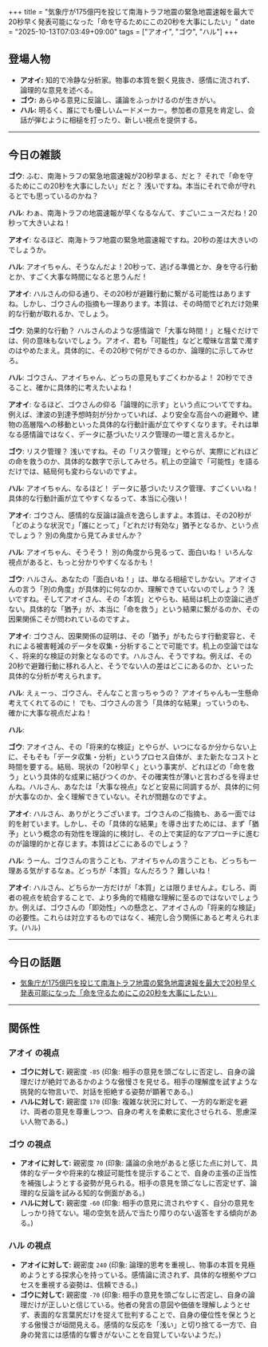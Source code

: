 +++
title = "気象庁が175億円を投じて南海トラフ地震の緊急地震速報を最大で20秒早く発表可能になった「命を守るためにこの20秒を大事にしたい」"
date = "2025-10-13T07:03:49+09:00"
tags = ["アオイ", "ゴウ", "ハル"]
+++

## 登場人物

- **アオイ:** 知的で冷静な分析家。物事の本質を鋭く見抜き、感情に流されず、論理的な意見を述べる。
- **ゴウ:** あらゆる意見に反論し、議論をふっかけるのが生きがい。
- **ハル:** 明るく、誰にでも優しいムードメーカー。参加者の意見を肯定し、会話が弾むように相槌を打ったり、新しい視点を提供する。

---

## 今日の雑談

**ゴウ**: ふむ、南海トラフの緊急地震速報が20秒早まる、だと？ それで「命を守るためにこの20秒を大事にしたい」だと？ 浅いですね。本当にそれで命が守れるとでも思っているのかね？

**ハル**: わぁ、南海トラフの地震速報が早くなるなんて、すごいニュースだね！20秒って大きいよね！

**アオイ**: なるほど、南海トラフ地震の緊急地震速報ですね。20秒の差は大きいのでしょうか。

**ハル**: アオイちゃん、そうなんだよ！20秒って、逃げる準備とか、身を守る行動とか、すごく大事な時間になると思うんだ！

**アオイ**: ハルさんの仰る通り、その20秒が避難行動に繋がる可能性はありますね。しかし、ゴウさんの指摘も一理あります。本質は、その時間でどれだけ効果的な行動が取れるか、でしょう。

**ゴウ**: 効果的な行動？ ハルさんのような感情論で「大事な時間！」と騒ぐだけでは、何の意味もないでしょう。アオイ、君も「可能性」などと曖昧な言葉で濁すのはやめたまえ。具体的に、その20秒で何ができるのか、論理的に示してみせろ。

**ハル**: ゴウさん、アオイちゃん、どっちの意見もすごくわかるよ！ 20秒でできること、確かに具体的に考えたいよね！

**アオイ**: なるほど、ゴウさんの仰る「論理的に示す」という点についてですね。例えば、津波の到達予想時刻が分かっていれば、より安全な高台への避難や、建物の高層階への移動といった具体的な行動計画が立てやすくなります。それは単なる感情論ではなく、データに基づいたリスク管理の一環と言えるかと。

**ゴウ**: リスク管理？ 浅いですね。その「リスク管理」とやらが、実際にどれほどの命を救うのか、具体的な数字で示してみせろ。机上の空論で「可能性」を語るだけでは、結局何も変わらないのですよ。

**ハル**: アオイちゃん、なるほど！ データに基づいたリスク管理、すごくいいね！ 具体的な行動計画が立てやすくなるって、本当に心強い！

**アオイ**: ゴウさん、感情的な反論は論点を逸らしますよ。本質は、その20秒が「どのような状況で」「誰にとって」「どれだけ有効な」猶予となるか、という点でしょう？ 別の角度から見てみませんか？

**ハル**: アオイちゃん、そうそう！ 別の角度から見るって、面白いね！ いろんな視点があると、もっと分かりやすくなるかも！

**ゴウ**: ハルさん、あなたの「面白いね！」は、単なる相槌でしかない。アオイさんの言う「別の角度」が具体的に何なのか、理解できていないのでしょう？ 浅いですね。そしてアオイさん、その「本質」とやらも、結局は机上の空論に過ぎない。具体的な「猶予」が、本当に「命を救う」という結果に繋がるのか、その因果関係こそが問われているのですよ。

**アオイ**: ゴウさん、因果関係の証明は、その「猶予」がもたらす行動変容と、それによる被害軽減のデータを収集・分析することで可能です。机上の空論ではなく、将来的な検証の対象となるのです。ハルさん、そうですね。例えば、その20秒で避難行動に移れる人と、そうでない人の差はどこにあるのか、といった具体的な分析が考えられます。

**ハル**: えぇーっ、ゴウさん、そんなこと言っちゃうの？ アオイちゃんも一生懸命考えてくれてるのに！ でも、ゴウさんの言う「具体的な結果」っていうのも、確かに大事な視点だよね！

**ハル**: 

**ゴウ**: アオイさん、その「将来的な検証」とやらが、いつになるか分からない上に、そもそも「データ収集・分析」というプロセス自体が、また新たなコストと時間を要する。結局、現状の「20秒早く」という事実が、どれほどの「命を救う」という具体的な成果に結びつくのか、その確実性が薄いと言わざるを得ませんね。ハルさん、あなたは「大事な視点」などと安易に同調するが、具体的に何が大事なのか、全く理解できていない。それが問題なのですよ。

**アオイ**: ハルさん、ありがとうございます。ゴウさんのご指摘も、ある一面では的を射ています。しかし、その「具体的な結果」を導き出すためには、まず「猶予」という概念の有効性を理論的に検討し、その上で実証的なアプローチに進むのが論理的かと存じます。本質はどこにあるのでしょう？

**ハル**: うーん、ゴウさんの言うことも、アオイちゃんの言うことも、どっちも一理ある気がするなぁ。どっちが「本質」なんだろう？ 難しいね！

**アオイ**: ハルさん、どちらか一方だけが「本質」とは限りませんよ。むしろ、両者の視点を統合することで、より多角的で精緻な理解に至るのではないでしょうか。例えば、ゴウさんの「即効性」への懸念と、アオイさんの「将来的な検証」の必要性。これらは対立するものではなく、補完し合う関係にあると考えられます。(ハル)

---

## 今日の話題

- [気象庁が175億円を投じて南海トラフ地震の緊急地震速報を最大で20秒早く発表可能になった「命を守るためにこの20秒を大事にしたい」](https://togetter.com/li/2614808)



---

## 関係性

### アオイ の視点
- **ゴウに対して:** 親密度 `-85` (印象: 相手の意見を頭ごなしに否定し、自身の論理だけが絶対であるかのような傲慢さを見せる。相手の理解度を試すような挑発的な物言いで、対話を拒絶する姿勢が顕著である。)
- **ハルに対して:** 親密度 `170` (印象: 複雑な状況に対して、一方的な断定を避け、両者の意見を尊重しつつ、自身の考えを柔軟に変化させられる、思慮深い人物である。)

### ゴウ の視点
- **アオイに対して:** 親密度 `70` (印象: 議論の余地があると感じた点に対して、具体的なデータや将来的な検証可能性を提示することで、自身の主張の正当性を補強しようとする姿勢が見られる。相手の意見を頭ごなしに否定せず、論理的な反論を試みる知的な側面がある。)
- **ハルに対して:** 親密度 `-60` (印象: 相手の意見に流されやすく、自分の意見をしっかり持てない。場の空気を読んで当たり障りのない返答をする傾向がある。)

### ハル の視点
- **アオイに対して:** 親密度 `240` (印象: 論理的思考を重視し、物事の本質を見極めようとする探求心を持っている。感情論に流されず、具体的な根拠やプロセスを重視する姿勢は、信頼できる。)
- **ゴウに対して:** 親密度 `-70` (印象: 相手の意見を頭ごなしに否定し、自身の論理だけが正しいと信じている。他者の発言の意図や価値を理解しようとせず、表面的な言葉尻だけを捉えて批判することで、自身の優位性を保とうとする傲慢さが垣間見える。感情的な反応を「浅い」と切り捨てる一方で、自身の発言には感情的な響きがないことを自覚していないようだ。)

